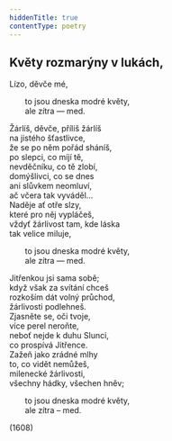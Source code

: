 ```yaml
---
hiddenTitle: true
contentType: poetry
---
```


<section>

## Květy rozmarýny v lukách,

Lízo, děvče mé,

       to jsou dneska modré květy,  
       ale zítra — med.

Žárlíš, děvče, příliš žárlíš  
na jistého šťastlivce,  
že se po něm pořád sháníš,  
po slepci, co míjí tě,  
nevděčníku, co tě zlobí,  
domýšlivci, co se dnes  
ani slůvkem neomluví,  
ač včera tak vyváděl…  
Naděje ať otře slzy,  
které pro něj vypláčeš,  
vždyť žárlivost tam, kde láska  
tak velice miluje,

       to jsou dneska modré květy,  
       ale zítra — med.

Jitřenkou jsi sama sobě;  
když však za svítání chceš  
rozkoším dát volný průchod,  
žárlivosti podlehneš.  
Zjasněte se, oči tvoje,  
více perel neroňte,  
neboť nejde k duhu Slunci,  
co prospívá Jitřence.  
Zažeň jako zrádné mlhy  
to, co vidět nemůžeš,  
milenecké žárlivosti,  
všechny hádky, všechen hněv;

       to jsou dneska modré květy,  
       ale zítra – med.

(1608)

</section>
